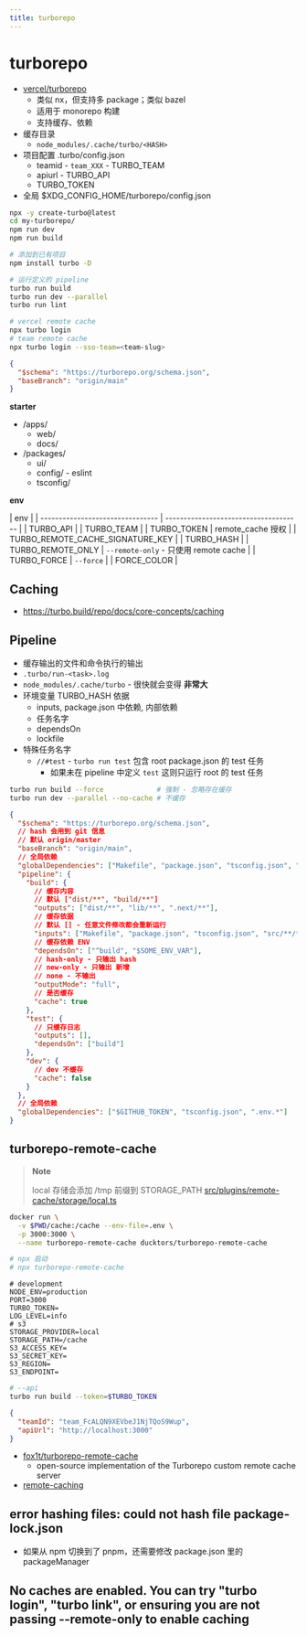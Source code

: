 ```yaml
---
title: turborepo
---
```


# turborepo

- [vercel/turborepo](https://github.com/vercel/turborepo)
  - 类似 nx，但支持多 package；类似 bazel
  - 适用于 monorepo 构建
  - 支持缓存、依赖
- 缓存目录
  - `node_modules/.cache/turbo/<HASH>`
- 项目配置 .turbo/config.json
  - teamid - `team_XXX` - TURBO_TEAM
  - apiurl - TURBO_API
  - TURBO_TOKEN
- 全局 $XDG_CONFIG_HOME/turborepo/config.json

```bash
npx -y create-turbo@latest
cd my-turborepo/
npm run dev
npm run build

# 添加到已有项目
npm install turbo -D

# 运行定义的 pipeline
turbo run build
turbo run dev --parallel
turbo run lint

# vercel remote cache
npx turbo login
# team remote cache
npx turbo login --sso-team=<team-slug>
```

```json title="turbo.json"
{
  "$schema": "https://turborepo.org/schema.json",
  "baseBranch": "origin/main"
}
```

**starter**

- /apps/
  - web/
  - docs/
- /packages/
  - ui/
  - config/ - eslint
  - tsconfig/

**env**

| env                              |
| -------------------------------- | ------------------------------------- |
| TURBO_API                        |
| TURBO_TEAM                       |
| TURBO_TOKEN                      | remote_cache 授权                     |
| TURBO_REMOTE_CACHE_SIGNATURE_KEY |
| TURBO_HASH                       |
| TURBO_REMOTE_ONLY                | `--remote-only` - 只使用 remote cache |
| TURBO_FORCE                      | `--force`                             |
| FORCE_COLOR                      |

## Caching

- https://turbo.build/repo/docs/core-concepts/caching

## Pipeline

- 缓存输出的文件和命令执行的输出
- `.turbo/run-<task>.log`
- `node_modules/.cache/turbo` - 很快就会变得 **非常大**
- 环境变量 TURBO_HASH 依据
  - inputs, package.json 中依赖, 内部依赖
  - 任务名字
  - dependsOn
  - lockfile
- 特殊任务名字
  - `//#test` - `turbo run test` 包含 root package.json 的 test 任务
    - 如果未在 pipeline 中定义 `test` 这则只运行 root 的 test 任务

```bash
turbo run build --force             # 强制 - 忽略存在缓存
turbo run dev --parallel --no-cache # 不缓存
```

```json
{
  "$schema": "https://turborepo.org/schema.json",
  // hash 会用到 git 信息
  // 默认 origin/master
  "baseBranch": "origin/main",
  // 全局依赖
  "globalDependencies": ["Makefile", "package.json", "tsconfig.json", ".env"],
  "pipeline": {
    "build": {
      // 缓存内容
      // 默认 ["dist/**", "build/**"]
      "outputs": ["dist/**", "lib/**", ".next/**"],
      // 缓存依据
      // 默认 [] - 任意文件修改都会重新运行
      "inputs": ["Makefile", "package.json", "tsconfig.json", "src/**/*.ts", "src/**/*.tsx", "src/**/*.css"],
      // 缓存依赖 ENV
      "dependsOn": ["^build", "$SOME_ENV_VAR"],
      // hash-only - 只输出 hash
      // new-only - 只输出 新增
      // none - 不输出
      "outputMode": "full",
      // 是否缓存
      "cache": true
    },
    "test": {
      // 只缓存日志
      "outputs": [],
      "dependsOn": ["build"]
    },
    "dev": {
      // dev 不缓存
      "cache": false
    }
  },
  // 全局依赖
  "globalDependencies": ["$GITHUB_TOKEN", "tsconfig.json", ".env.*"]
}
```

## turborepo-remote-cache

> **Note**
>
> local 存储会添加 /tmp 前缀到 STORAGE_PATH [src/plugins/remote-cache/storage/local.ts](https://github.com/fox1t/turborepo-remote-cache/blob/main/src/plugins/remote-cache/storage/local.ts)

```bash
docker run \
  -v $PWD/cache:/cache --env-file=.env \
  -p 3000:3000 \
  --name turborepo-remote-cache ducktors/turborepo-remote-cache

# npx 启动
# npx turborepo-remote-cache
```

```env
# development
NODE_ENV=production
PORT=3000
TURBO_TOKEN=
LOG_LEVEL=info
# s3
STORAGE_PROVIDER=local
STORAGE_PATH=/cache
S3_ACCESS_KEY=
S3_SECRET_KEY=
S3_REGION=
S3_ENDPOINT=
```

```bash
# --api
turbo run build --token=$TURBO_TOKEN
```

```json title=".turbo/config.json"
{
  "teamId": "team_FcALQN9XEVbeJ1NjTQoS9Wup",
  "apiUrl": "http://localhost:3000"
}
```

- [fox1t/turborepo-remote-cache](https://github.com/fox1t/turborepo-remote-cache)
  - open-source implementation of the Turborepo custom remote cache server
- [remote-caching](https://turborepo.org/docs/core-concepts/remote-caching)

## error hashing files: could not hash file package-lock.json

- 如果从 npm 切换到了 pnpm，还需要修改 package.json 里的 packageManager

## No caches are enabled. You can try "turbo login", "turbo link", or ensuring you are not passing --remote-only to enable caching
